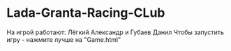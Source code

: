 # Lada-Granta-Racing-CLub

На игрой работают: Лёгкий Александр и Губаев Данил
Чтобы запустить игру - нажмите лучше на "Game.html"
